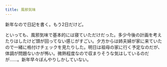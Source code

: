 ```yaml
---
title: 風邪気味
---
```


新年なので日記を書く。もう2日だけど。

といっても、風邪気味で基本的には寝ていただけだった。多少今後の計画を考えたりはしたけど頭が回ってない感じがすごい。夕方からは姉夫婦が家に来ていたので一緒に格付けチェックを見たりした。明日は祖母の家に行く予定なのだが、体調が問題ないかが怖い。微熱程度なので収まりそうな気はしているのだが……。新年早々ぼんやりしかしていない。